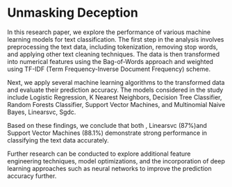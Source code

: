 # Unmasking Deception
In this research paper, we explore the performance of various machine learning models for text classification.
The first step in the analysis involves preprocessing the text data, including tokenization, removing stop words, and applying other text cleaning techniques. The data is then transformed into numerical features using the Bag-of-Words approach and weighted using TF-IDF (Term Frequency-Inverse Document Frequency) scheme.

Next, we apply several machine learning algorithms to the transformed data and evaluate their prediction accuracy. The models considered in the study include Logistic Regression, K Nearest Neighbors, Decision Tree Classifier, Random Forests Classifier, Support Vector Machines, and Multinomial Naive Bayes, Linearsvc, Sgdc.


Based on these findings, we conclude that both , Linearsvc (87%)and Support Vector Machines (88.1%)  demonstrate strong performance in classifying the text data accurately. 

Further research can be conducted to explore additional feature engineering techniques, model optimizations, and the incorporation of deep learning approaches such as neural networks to improve the prediction accuracy further.
